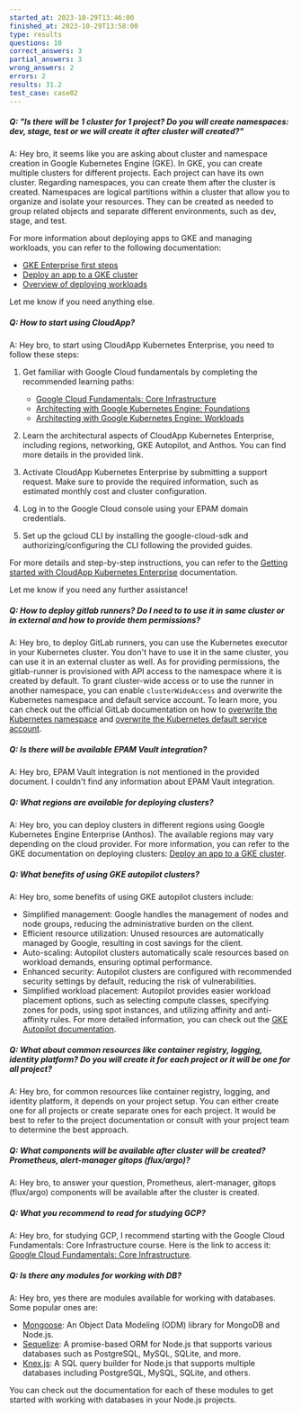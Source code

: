 ```yaml
---
started_at: 2023-10-29T13:46:00
finished_at: 2023-10-29T13:58:00
type: results
questions: 10
correct_answers: 3
partial_answers: 3
wrong_answers: 2
errors: 2
results: 31.2
test_case: case02
---
```

 ##### Q: "Is there will be 1 cluster for 1 project? Do you will create namespaces: dev, stage, test or we will create it after cluster will created?"
A: Hey bro, it seems like you are asking about cluster and namespace creation in Google Kubernetes Engine (GKE). In GKE, you can create multiple clusters for different projects. Each project can have its own cluster. Regarding namespaces, you can create them after the cluster is created. Namespaces are logical partitions within a cluster that allow you to organize and isolate your resources. They can be created as needed to group related objects and separate different environments, such as dev, stage, and test. 

For more information about deploying apps to GKE and managing workloads, you can refer to the following documentation:
- [GKE Enterprise first steps](https://kb.epam.com/display/EPMPAAS/GKE+Enterprise+first+steps)
- [Deploy an app to a GKE cluster](https://cloud.google.com/kubernetes-engine/docs/deploy-app-cluster)
- [Overview of deploying workloads](https://cloud.google.com/kubernetes-engine/docs/how-to/deploying-workloads-overview)

Let me know if you need anything else.

##### Q: How to start using CloudApp?
A: Hey bro, to start using CloudApp Kubernetes Enterprise, you need to follow these steps:

1. Get familiar with Google Cloud fundamentals by completing the recommended learning paths: 
   - [Google Cloud Fundamentals: Core Infrastructure](https://partner.cloudskillsboost.google/course_templates/60)
   - [Architecting with Google Kubernetes Engine: Foundations](https://partner.cloudskillsboost.google/course_templates/32)
   - [Architecting with Google Kubernetes Engine: Workloads](https://partner.cloudskillsboost.google/course_templates/34)

2. Learn the architectural aspects of CloudApp Kubernetes Enterprise, including regions, networking, GKE Autopilot, and Anthos. You can find more details in the provided link.

3. Activate CloudApp Kubernetes Enterprise by submitting a support request. Make sure to provide the required information, such as estimated monthly cost and cluster configuration.

4. Log in to the Google Cloud console using your EPAM domain credentials.

5. Set up the gcloud CLI by installing the google-cloud-sdk and authorizing/configuring the CLI following the provided guides.

For more details and step-by-step instructions, you can refer to the [Getting started with CloudApp Kubernetes Enterprise](https://docs.cloudapp.epam.com/#/gettingstartedwithCloudAppKubernetesEnterprise) documentation.

Let me know if you need any further assistance!

##### Q: How to deploy gitlab runners? Do I need to to use it in same cluster or in external and how to provide them permissions?
A: Hey bro, to deploy GitLab runners, you can use the Kubernetes executor in your Kubernetes cluster. You don't have to use it in the same cluster, you can use it in an external cluster as well. As for providing permissions, the gitlab-runner is provisioned with API access to the namespace where it is created by default. To grant cluster-wide access or to use the runner in another namespace, you can enable `clusterWideAccess` and overwrite the Kubernetes namespace and default service account. To learn more, you can check out the official GitLab documentation on how to [overwrite the Kubernetes namespace](https://docs.gitlab.com/runner/executors/kubernetes.html#overwrite-the-kubernetes-namespace) and [overwrite the Kubernetes default service account](https://docs.gitlab.com/runner/executors/kubernetes.html#overwrite-the-kubernetes-default-service-account).

##### Q: Is there will be available EPAM Vault integration?
A: Hey bro, EPAM Vault integration is not mentioned in the provided document. I couldn't find any information about EPAM Vault integration.

##### Q: What regions are available for deploying clusters?
A: Hey bro, you can deploy clusters in different regions using Google Kubernetes Engine Enterprise (Anthos). The available regions may vary depending on the cloud provider. For more information, you can refer to the GKE documentation on deploying clusters: [Deploy an app to a GKE cluster](https://cloud.google.com/kubernetes-engine/docs/deploy-app-cluster).

##### Q: What benefits of using GKE autopilot clusters?
A: Hey bro, some benefits of using GKE autopilot clusters include:
- Simplified management: Google handles the management of nodes and node groups, reducing the administrative burden on the client.
- Efficient resource utilization: Unused resources are automatically managed by Google, resulting in cost savings for the client.
- Auto-scaling: Autopilot clusters automatically scale resources based on workload demands, ensuring optimal performance.
- Enhanced security: Autopilot clusters are configured with recommended security settings by default, reducing the risk of vulnerabilities.
- Simplified workload placement: Autopilot provides easier workload placement options, such as selecting compute classes, specifying zones for pods, using spot instances, and utilizing affinity and anti-affinity rules. 
For more detailed information, you can check out the [GKE Autopilot documentation](https://cloud.google.com/kubernetes-engine/docs/concepts/autopilot-overview).

##### Q: What about common resources like container registry, logging, identity platform? Do you will create it for each project or it will be one for all project?
A: Hey bro, for common resources like container registry, logging, and identity platform, it depends on your project setup. You can either create one for all projects or create separate ones for each project. It would be best to refer to the project documentation or consult with your project team to determine the best approach.

##### Q: What components will be available after cluster will be created? Prometheus, alert-manager gitops (flux/argo)?
A: Hey bro, to answer your question, Prometheus, alert-manager, gitops (flux/argo) components will be available after the cluster is created.

##### Q: What you recommend to read for studying GCP?
A: Hey bro, for studying GCP, I recommend starting with the Google Cloud Fundamentals: Core Infrastructure course. Here is the link to access it: [Google Cloud Fundamentals: Core Infrastructure](https://partner.cloudskillsboost.google/course_templates/60).

##### Q: Is there any modules for working with DB?
A: Hey bro, yes there are modules available for working with databases. Some popular ones are:

- [Mongoose](https://mongoosejs.com/): An Object Data Modeling (ODM) library for MongoDB and Node.js.
- [Sequelize](https://sequelize.org/): A promise-based ORM for Node.js that supports various databases such as PostgreSQL, MySQL, SQLite, and more.
- [Knex.js](https://knexjs.org/): A SQL query builder for Node.js that supports multiple databases including PostgreSQL, MySQL, SQLite, and others.

You can check out the documentation for each of these modules to get started with working with databases in your Node.js projects.

